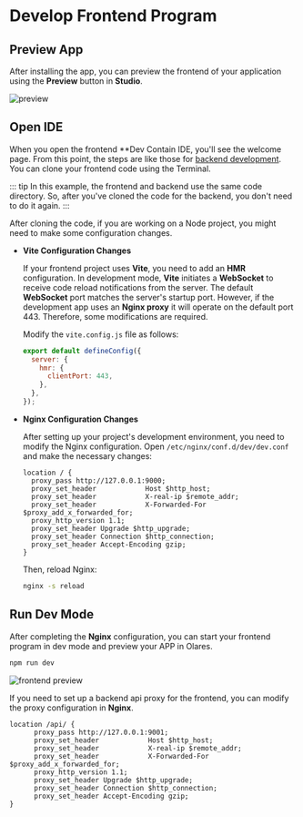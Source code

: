 # Develop Frontend Program

## Preview App
After installing the app, you can preview the frontend of your application using the **Preview** button in **Studio**.

![preview](/images/developer/develop/tutorial/frontend/preview.jpg)

## Open IDE

When you open the frontend **Dev Contain IDE, you'll see the welcome page. From this point, the steps are like those for [backend development](backend.md). You can clone your frontend code using the Terminal.

::: tip
In this example, the frontend and backend use the same code directory. So, after you've cloned the code for the backend, you don't need to do it again.
:::

After cloning the code, if you are working on a Node project, you might need to make some configuration changes.

- **Vite Configuration Changes**

  If your frontend project uses **Vite**, you need to add an **HMR** configuration. In development mode, **Vite** initiates a **WebSocket** to receive code reload notifications from the server. The default **WebSocket** port matches the server's startup port. However, if the development app uses an **Nginx proxy** it will operate on the default port 443. Therefore, some modifications are required.
  
  Modify the `vite.config.js` file as follows:
  ```js
  export default defineConfig({
    server: {
      hmr: {
        clientPort: 443,
      },
    },
  });
  ```  
- **Nginx Configuration Changes**
  
  After setting up your project's development environment, you need to modify the Nginx configuration. Open `/etc/nginx/conf.d/dev/dev.conf` and make the necessary changes:
  ```nginx
  location / {
    proxy_pass http://127.0.0.1:9000;
    proxy_set_header            Host $http_host;
    proxy_set_header            X-real-ip $remote_addr;
    proxy_set_header            X-Forwarded-For $proxy_add_x_forwarded_for;
    proxy_http_version 1.1;
    proxy_set_header Upgrade $http_upgrade;
    proxy_set_header Connection $http_connection;
    proxy_set_header Accept-Encoding gzip;
  }
  ```

  Then, reload Nginx:
  ```sh
  nginx -s reload
  ```
## Run Dev Mode
After completing the **Nginx** configuration, you can start your frontend program in dev mode and preview your APP in Olares.

```sh
npm run dev
```

![frontend preview](/images/developer/develop/tutorial/frontend/preview2.jpg)

If you need to set up a backend api proxy for the frontend, you can modify the proxy configuration in **Nginx**.

```nginx
location /api/ {
      proxy_pass http://127.0.0.1:9001;
      proxy_set_header            Host $http_host;
      proxy_set_header            X-real-ip $remote_addr;
      proxy_set_header            X-Forwarded-For $proxy_add_x_forwarded_for;
      proxy_http_version 1.1;
      proxy_set_header Upgrade $http_upgrade;
      proxy_set_header Connection $http_connection;
      proxy_set_header Accept-Encoding gzip;
}
```
